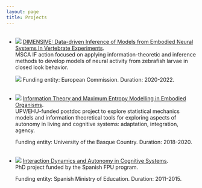 ```yaml
---
layout: page
title: Projects
---
```


<ul class="posts">

<br>

<li itemscope>
    <a href="/projects/msca.html"><img src="{{ site.github.url }}/assets/img/dimensive-sussex.png"></a>
    <a href="/projects/msca.html">DIMENSIVE: Data-driven Inference of Models from Embodied Neural Systems In Vertebrate Experiments</a>. 
    <br>MSCA IF action focused on applying information-theoretic and inference methods to develop models of neural activity from zebrafish larvae in closed look behavior.
  <p class="post-date"><span><a href="https://cordis.europa.eu/project/id/892715"><img src="https://img.shields.io/badge/MSCA--IF--2019-grant%20no.%20892715-blue.svg"></a> Funding entity: European Commission. Duration: 2020-2022.</span></p>
</li>

<br>

<li itemscope>
    <a href="/projects/ehu.html"><img src="{{ site.github.url }}/assets/img/ehu-project.png"></a>
    <a href="/projects/ehu.html">Information Theory and Maximum Entropy Modelling in Embodied Organisms</a>. 
    <br> UPV/EHU-funded postdoc project to explore statistical mechanics models and information theoretical tools for exploring aspects of autonomy in living and cognitive systems: adaptation, integration, agency.
  <p class="post-date"><span>Funding entity: University of the Basque Country. Duration: 2018-2020.</span></p>
</li>

<br>

<li itemscope>
    <a href="/projects/phd.html"><img src="{{ site.github.url }}/assets/img/uz-project.png"></a>
    <a href="/projects/phd.html">Interaction Dynamics and Autonomy in Cognitive Systems</a>.
    <br>  PhD project funded by the Spanish FPU program.
  <p class="post-date"><span>Funding entity: 
Spanish Ministry of Education. Duration: 2011-2015.</span></p>
</li>
</ul>
